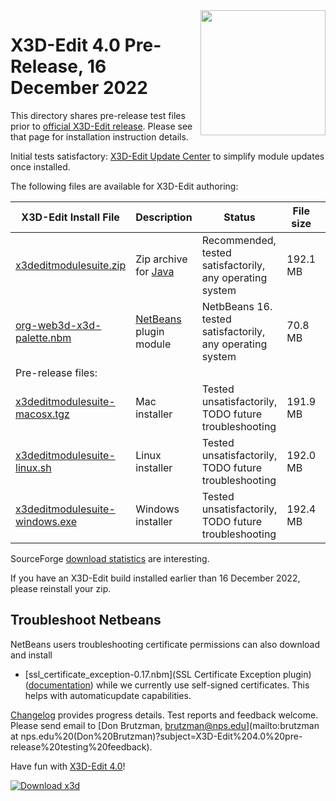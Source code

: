 <img align='right' width='200' src="https://www.web3d.org/x3d/content/examples/images//oss-rising-star-white.svg"/>
<!--
https://sourceforge.net/p/x3d/admin/files/badges/
-->

# X3D-Edit 4.0 Pre-Release, 16 December 2022

<!-- posted at https://sourceforge.net/projects/x3d/files/X3D-Edit%20Pre-Release%20Testing/ -->


This directory shares pre-release test files prior to [official X3D-Edit release](https://sourceforge.net/projects/x3d/files).
Please see that page for installation instruction details.

Initial tests satisfactory: [X3D-Edit Update Center](https://savage.nps.edu/X3D-Edit/#Downloads) to simplify module updates once installed.

The following files are available for X3D-Edit authoring:

X3D-Edit Install File                                                                                       | Description                                       | Status                                                         | File size | Date        
----------------------------------------------------------------------------------------------------------- | ------------------------------------------------- | -------------------------------------------------------------- | --------- | -----------  
[x3deditmodulesuite.zip](https://sourceforge.net/projects/x3d/files/x3deditmodulesuite.zip)                 | Zip archive for [Java](https://openjdk.java.net)  | Recommended, tested satisfactorily, any operating system       |  192.1 MB | 10 DEC 2022
[org-web3d-x3d-palette.nbm](https://sourceforge.net/projects/x3d/files/org-web3d-x3d-palette.nbm)           | [NetBeans](https://netbeans.org) plugin module    | NetbBeans&nbsp;16. tested satisfactorily, any operating system |   70.8 MB | 10 DEC 2022
Pre-release files:                                                                                          |                                                   |                                                                |           |
[x3deditmodulesuite-macosx.tgz](https://sourceforge.net/projects/x3d/files/x3deditmodulesuite-macosx.tgz)   | Mac installer                                     | Tested unsatisfactorily, TODO&nbsp;future troubleshooting      |  191.9 MB | 10 DEC 2022
[x3deditmodulesuite-linux.sh](https://sourceforge.net/projects/x3d/files/x3deditmodulesuite-linux.sh)       | Linux installer                                   | Tested unsatisfactorily, TODO&nbsp;future troubleshooting      |  192.0 MB | 10 DEC 2022
[x3deditmodulesuite-windows.exe](https://sourceforge.net/projects/x3d/files/x3deditmodulesuite-windows.exe) | Windows installer                                 | Tested unsatisfactorily, TODO&nbsp;future troubleshooting      |  192.4 MB | 10 DEC 2022

SourceForge [download statistics](https://sourceforge.net/projects/x3d/files/stats/timeline) are interesting.

If you have an X3D-Edit build installed earlier than 16 December 2022, please reinstall your zip.

## Troubleshoot Netbeans

NetBeans users troubleshooting certificate permissions can also download and install 

* [ssl_certificate_exception-0.17.nbm](SSL Certificate Exception plugin) ([documentation](https://plugins.netbeans.apache.org/catalogue/?id=20)) while we currently use self-signed certificates.  This helps with automaticupdate capabilities.

[Changelog](https://sourceforge.net/p/x3d/code/HEAD/log/?path=/www.web3d.org/x3d/tools/X3dEdit4.0/X3dEditModuleSuite/README.prerelease.md) provides progress details.
Test reports and feedback welcome.  Please send email to
[Don Brutzman, brutzman@nps.edu](mailto:brutzman at nps.edu%20(Don%20Brutzman)?subject=X3D-Edit%204.0%20pre-release%20testing%20feedback).

Have fun with [X3D-Edit 4.0](https://savage.nps.edu/X3D-Edit)!

[![Download x3d](https://img.shields.io/sourceforge/dm/x3d.svg)](https://sourceforge.net/projects/x3d/files/stats/timeline)
<!--
[![Download x3d](https://img.shields.io/sourceforge/dm/x3d.svg)](https://sourceforge.net/projects/x3d/files/latest/download)
-->
